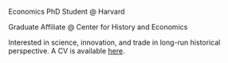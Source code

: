 Economics PhD Student @ Harvard

Graduate Affiliate @ Center for History and Economics

Interested in science, innovation, and trade in long-run historical perspective. A CV is available [here](https://matthewleechen.github.io/cv/MLC_CV_23_2_2024.pdf).
